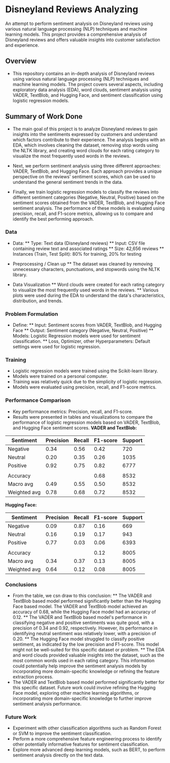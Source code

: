 # Disneyland Reviews Analyzing 

An attempt to perform sentiment analysis on Disneyland reviews using various natural language processing (NLP) techniques and machine learning models. This project provides a comprehensive analysis of Disneyland reviews and offers valuable insights into customer satisfaction and experience.

## Overview

* This repository contains an in-depth analysis of Disneyland reviews using various natural language processing (NLP) techniques and machine learning models. The project covers several aspects, including exploratory data analysis (EDA), word clouds, sentiment analysis using VADER, TextBlob, and Hugging Face, and sentiment classification using logistic regression models.

## Summary of Work Done

* The main goal of this project is to analyze Disneyland reviews to gain insights into the sentiments expressed by customers and understand which factors contribute to their experience. The analysis begins with an EDA, which involves cleaning the dataset, removing stop words using the NLTK library, and creating word clouds for each rating category to visualize the most frequently used words in the reviews.

* Next, we perform sentiment analysis using three different approaches: VADER, TextBlob, and Hugging Face. Each approach provides a unique perspective on the reviews' sentiment scores, which can be used to understand the general sentiment trends in the data.

* Finally, we train logistic regression models to classify the reviews into different sentiment categories (Negative, Neutral, Positive) based on the sentiment scores obtained from the VADER, TextBlob, and Hugging Face sentiment analysis. The performance of these models is evaluated using precision, recall, and F1-score metrics, allowing us to compare and identify the best performing approach.

### Data
 * Data:
  ** Type: Text data (Disneyland reviews)
  ** Input: CSV file containing review text and associated ratings
  ** Size: 42,656 reviews
  ** Instances (Train, Test Split): 80% for training, 20% for testing
   
 * Preprocessing / Clean up
  ** The dataset was cleaned by removing unnecessary characters, punctuations, and stopwords using the NLTK library.  

 * Data Visualization
  ** Word clouds were created for each rating category to visualize the most frequently used words in the reviews.
  ** Various plots were used during the EDA to understand the data's characteristics, distribution, and trends.

### Problem Formulation
 * Define:
  ** Input: Sentiment scores from VADER, TextBlob, and Hugging Face
  ** Output: Sentiment category (Negative, Neutral, Positive)
  ** Models: Logistic Regression models were used for sentiment classification.
  ** Loss, Optimizer, other Hyperparameters: Default settings were used for logistic regression.

### Training
  * Logistic regression models were trained using the Scikit-learn library.
  * Models were trained on a personal computer.
  * Training was relatively quick due to the simplicity of logistic regression.
  * Models were evaluated using precision, recall, and F1-score metrics.
  
### Performance Comparison
  * Key performance metrics: Precision, recall, and F1-score.
  * Results were presented in tables and visualizations to compare the performance of logistic regression models based on VADER, TextBlob, and Hugging Face sentiment scores.
  **VADER and TextBlob:**

| Sentiment | Precision | Recall | F1-score | Support |
|-----------|-----------|--------|----------|---------|
| Negative  | 0.34      | 0.56   | 0.42     | 720     |
| Neutral   | 0.20      | 0.35   | 0.26     | 1035    |
| Positive  | 0.92      | 0.75   | 0.82     | 6777    |
|           |           |        |          |         |
| Accuracy  |           |        | 0.68     | 8532    |
| Macro avg | 0.49      | 0.55   | 0.50     | 8532    |
| Weighted avg | 0.78   | 0.68   | 0.72     | 8532    |

**Hugging Face:**

| Sentiment | Precision | Recall | F1-score | Support |
|-----------|-----------|--------|----------|---------|
| Negative  | 0.09      | 0.87   | 0.16     | 669     |
| Neutral   | 0.16      | 0.19   | 0.17     | 943     |
| Positive  | 0.77      | 0.03   | 0.06     | 6393    |
|           |           |        |          |         |
| Accuracy  |           |        | 0.12     | 8005    |
| Macro avg | 0.34      | 0.37   | 0.13     | 8005    |
| Weighted avg | 0.64   | 0.12   | 0.08     | 8005    |

### Conclusions
* From the table, we csn draw to this conclusion:
  ** The VADER and TextBlob based model performed significantly better than the Hugging Face based model. The VADER and TextBlob model achieved an accuracy of 0.68, while the Hugging Face model had an accuracy of 0.12.
  ** The VADER and TextBlob based model's performance in classifying negative and positive sentiments was quite good, with a precision of 0.34 and 0.92, respectively. However, its performance in identifying neutral sentiment was relatively lower, with a precision of 0.20.
  ** The Hugging Face model struggled to classify positive sentiment, as indicated by the low precision and F1-score. This model might not be well-suited for this specific dataset or problem.
  **  The EDA and word clouds provided valuable insights into the dataset, such as the most common words used in each rating category. This information could potentially help improve the sentiment analysis models by incorporating more domain-specific knowledge or refining the feature extraction process.
* The VADER and TextBlob based model performed significantly better for this specific dataset. Future work could involve refining the Hugging Face model, exploring other machine learning algorithms, or incorporating more domain-specific knowledge to further improve sentiment analysis performance.

### Future Work
* Experiment with other classification algorithms such as Random Forest or SVM to improve the sentiment classification.
* Perform a more comprehensive feature engineering process to identify other potentially informative features for sentiment classification.
* Explore more advanced deep learning models, such as BERT, to perform sentiment analysis directly on the text data.




      






